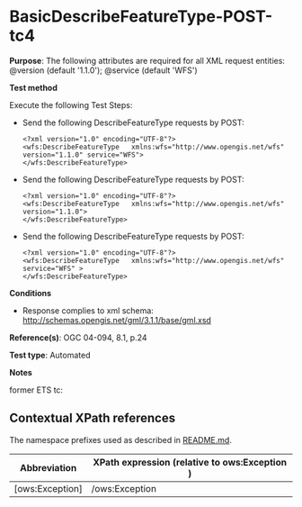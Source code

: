 # BasicDescribeFeatureType-POST-tc4

**Purpose**:  The following attributes are required for all XML request entities: @version (default '1.1.0'); @service (default 'WFS')

**Test method**

Execute the following Test Steps:

* Send the following DescribeFeatureType requests by POST: 

  ```
  <?xml version="1.0" encoding="UTF-8"?>
  <wfs:DescribeFeatureType   xmlns:wfs="http://www.opengis.net/wfs" version="1.1.0" service="WFS">
  </wfs:DescribeFeatureType>
  ```
  
* Send the following DescribeFeatureType requests by POST: 

  ```
  <?xml version="1.0" encoding="UTF-8"?>
  <wfs:DescribeFeatureType   xmlns:wfs="http://www.opengis.net/wfs" version="1.1.0">
  </wfs:DescribeFeatureType>
  ```

* Send the following DescribeFeatureType requests by POST: 

  ```
  <?xml version="1.0" encoding="UTF-8"?>
  <wfs:DescribeFeatureType   xmlns:wfs="http://www.opengis.net/wfs" service="WFS" >
  </wfs:DescribeFeatureType>
  ```
  
**Conditions**

* Response complies to xml schema: http://schemas.opengis.net/gml/3.1.1/base/gml.xsd


**Reference(s)**: OGC 04-094, 8.1, p.24

**Test type**: Automated

**Notes**

former ETS tc: 


## Contextual XPath references

The namespace prefixes used as described in [README.md](./README.md#namespaces).

Abbreviation                                   |  XPath expression (relative to ows:Exception )
-----------------------------------------------| -------------------------------------------------------------------------
  [ows:Exception] | /ows:Exception| 

